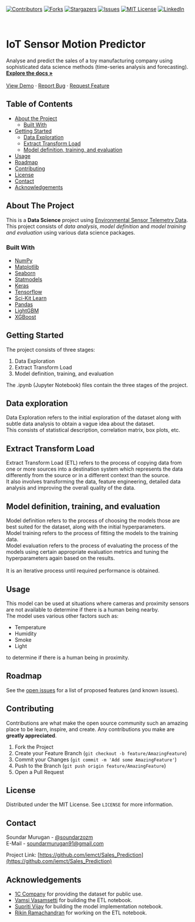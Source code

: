 [![Contributors][contributors-shield]][contributors-url]
[![Forks][forks-shield]][forks-url]
[![Stargazers][stars-shield]][stars-url]
[![Issues][issues-shield]][issues-url]
[![MIT License][license-shield]][license-url]
[![LinkedIn][linkedin-shield]][linkedin-url]

<br />
<p align="left">

  <h1 align="left">IoT Sensor Motion Predictor</h1>

  <p align="left">
    Analyse and predict the sales of a toy manufacturing company using sophisticated data science methods (time-series analysis and forecasting).
    <br />
    <a href="https://github.com/iemct/Sales_Prediction"><strong>Explore the docs »</strong></a>
    <br />
    <br />
    <a href="https://github.com/iemct/Sales_Prediction">View Demo</a>
    ·
    <a href="https://github.com/iemct/Sales_Prediction/issues">Report Bug</a>
    ·
    <a href="https://github.com/iemct/Sales_Prediction/issues">Request Feature</a>
  </p>
</p>

## Table of Contents

* [About the Project](#about-the-project)
  * [Built With](#built-with)
* [Getting Started](#getting-started)
  * [Data Exploration](#exploration)
  * [Extract Transform Load](#etl)
  * [Model definition, training, and evaluation](#model)
* [Usage](#usage)
* [Roadmap](#roadmap)
* [Contributing](#contributing)
* [License](#license)
* [Contact](#contact)
* [Acknowledgements](#acknowledgements)



<!-- ABOUT THE PROJECT -->
## About The Project
This is a **Data Science** project using [Environmental Sensor Telemetry Data](https://www.kaggle.com/garystafford/environmental-sensor-data-132k).<br>
This project consists of *data analysis*, *model definition* and *model training and evaluation* using various data science packages. 


### Built With

* [NumPy](https://spark.apache.org/)
* [Matplotlib](https://matplotlib.org/)
* [Seaborn](https://seaborn.pydata.org/)
* [Statmodels](https://www.statsmodels.org/)
* [Keras](https://keras.io/)
* [Tensorflow](https://www.tensorflow.org/)
* [Sci-Kit Learn](https://scikit-learn.org/)
* [Pandas](https://pandas.pydata.org/)
* [LightGBM](https://lightgbm.readthedocs.io/)
* [XGBoost](https://xgboost.readthedocs.io/)


<!-- GETTING STARTED -->
## Getting Started

The project consists of three stages:
1. Data Exploration
2. Extract Transform Load
3. Model definition, training, and evaluation

The .ipynb (Jupyter Notebook) files contain the three stages of the project.

## Data exploration

Data Exploration refers to the initial exploration of the dataset along with subtle data analysis to obtain a vague idea about the dataset.<br>
This consists of statistical description, correlation matrix, box plots, etc.

## Extract Transform Load
 
Extract Transform Load (ETL) refers to the process of copying data from one or more sources into a destination system which represents the data differently from the source or in a different context than the source.<br>
It also involves transforming the data, feature engineering, detailed data analysis and improving the overall quality of the data.

## Model definition, training, and evaluation
 
Model definition refers to the process of choosing the models those are best suited for the dataset, along with the initial hyperparameters.<br>
Model training refers to the process of fitting the models to the training data.<br>
Model evaluation refers to the process of evaluating the process of the models using certain appropriate evaluation metrics and tuning the hyperparameters again based on the results.<br>
<br>
It is an iterative process until required performance is obtained. 



<!-- USAGE EXAMPLES -->
## Usage

This model can be used at situations where cameras and proximity sensors are not available to determine if there is a human being nearby.<br>
The model uses various other factors such as:
* Temperature
* Humidity
* Smoke
* Light

to determine if there is a human being in proximity.


<!-- ROADMAP -->
## Roadmap

See the [open issues](https://github.com/iemct/Sales_Prediction/issues) for a list of proposed features (and known issues).



<!-- CONTRIBUTING -->
## Contributing

Contributions are what make the open source community such an amazing place to be learn, inspire, and create. Any contributions you make are **greatly appreciated**.

1. Fork the Project
2. Create your Feature Branch (`git checkout -b feature/AmazingFeature`)
3. Commit your Changes (`git commit -m 'Add some AmazingFeature'`)
4. Push to the Branch (`git push origin feature/AmazingFeature`)
5. Open a Pull Request



<!-- LICENSE -->
## License

Distributed under the MIT License. See `LICENSE` for more information.



<!-- CONTACT -->
## Contact

Soundar Murugan - [@soundarzozm](https://twitter.com/soundarzozm)<br>
E-Mail - [soundarmurugan91@gmail.com](soundarmurugan91@gmail.com)

Project Link: [https://github.com/iemct/Sales_Prediction](https://github.com/iemct/Sales_Prediction)



<!-- ACKNOWLEDGEMENTS -->
## Acknowledgements

* [1C Company](https://1c.ru/eng/title.htm) for providing the dataset for public use.
* [Vamsi Vasamsetti](https://www.linkedin.com/in/vamsi-v-927108134) for building the ETL notebook.
* [Supriti Vijay](https://www.linkedin.com/in/supriti-vijay-21a6321a6/) for building the model implementation notebook.
* [Rikin Ramachandran]() for working on the ETL notebook.


[contributors-shield]: https://img.shields.io/github/contributors/iemct/Sales_Prediction.svg?style=flat-square
[contributors-url]: https://github.com/iemct/Sales_Prediction/graphs/contributors
[forks-shield]: https://img.shields.io/github/forks/iemct/Sales_Prediction.svg?style=flat-square
[forks-url]: https://github.com/iemct/Sales_Prediction/network/members
[stars-shield]: https://img.shields.io/github/stars/iemct/Sales_Prediction.svg?style=flat-square
[stars-url]: https://github.com/iemct/Sales_Prediction/stargazers
[issues-shield]: https://img.shields.io/github/issues/iemct/Sales_Prediction.svg?style=flat-square
[issues-url]: https://github.com/iemct/Sales_Prediction/issues
[license-shield]: https://img.shields.io/github/license/iemct/Sales_Prediction.svg?style=flat-square
[license-url]: https://github.com/iemct/Sales_Prediction/blob/master/LICENSE.txt
[linkedin-shield]: https://img.shields.io/badge/-LinkedIn-black.svg?style=flat-square&logo=linkedin&colorB=555
[linkedin-url]: https://www.linkedin.com/in/iemechatronics/

